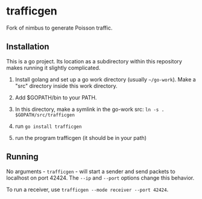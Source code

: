 trafficgen
===============================

Fork of nimbus to generate Poisson traffic. 

Installation
------------

This is a go project. Its location as a subdirectory within this repository makes running it slightly complicated.

1. Install golang and set up a go work directory (usually ```~/go-work```). Make a "src" directory inside this work directory.

2. Add $GOPATH/bin to your PATH.

3. In this directory, make a symlink in the go-work src: ```ln -s . $GOPATH/src/trafficgen```

4. run ```go install trafficgen```

5. run the program trafficgen (it should be in your path)

Running
-------

No arguments - ```trafficgen``` - will start a sender and send packets to localhost on port 42424. The ```--ip``` and ```--port``` options change this behavior.

To run a receiver, use ```trafficgen --mode receiver --port 42424```.
